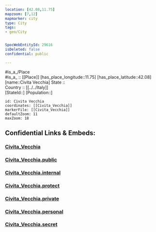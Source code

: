 ```yaml
---
location: [42.08,11.75] 
mapzoom: [7,12] 
mapmarker: city 
type: City
tags:
- geo/City


SpocWebEntityId: 29616
isDeleted: false
confidential: public

---
```

#is_a_/Place  
#is_a_ :: [[Place]] 
[has_place_longitude::11.75] 
[has_place_latitude::42.08] 
[name::Civita Vecchia] 
State ::  
Country :: [[../../Italy]]  
[StateId::] 
[Population::] 



```leaflet
id: Civita Vecchia
coordinates: [[Civita_Vecchia]] 
markerFile: [[Civita_Vecchia]] 
defaultZoom: 11 
maxZoom: 18
```


## Confidential Links & Embeds: 

### [Civita_Vecchia](/_Standards/Earth/Continent/Europe/Europe~South/Italy/City/Civita_Vecchia.md) 

### [Civita_Vecchia.public](/_public/Earth/Continent/Europe/Europe~South/Italy/City/Civita_Vecchia.public.md) 

### [Civita_Vecchia.internal](/_internal/Earth/Continent/Europe/Europe~South/Italy/City/Civita_Vecchia.internal.md) 

### [Civita_Vecchia.protect](/_protect/Earth/Continent/Europe/Europe~South/Italy/City/Civita_Vecchia.protect.md) 

### [Civita_Vecchia.private](/_private/Earth/Continent/Europe/Europe~South/Italy/City/Civita_Vecchia.private.md) 

### [Civita_Vecchia.personal](/_personal/Earth/Continent/Europe/Europe~South/Italy/City/Civita_Vecchia.personal.md) 

### [Civita_Vecchia.secret](/_secret/Earth/Continent/Europe/Europe~South/Italy/City/Civita_Vecchia.secret.md)

